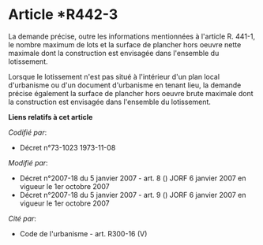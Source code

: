 # Article *R442-3

La demande précise, outre les informations mentionnées à l'article R. 441-1, le nombre maximum de lots et la surface de
plancher hors oeuvre nette maximale dont la construction est envisagée dans l'ensemble du lotissement.

Lorsque le lotissement n'est pas situé à l'intérieur d'un plan local d'urbanisme ou d'un document d'urbanisme en tenant lieu,
la demande précise également la surface de plancher hors oeuvre brute maximale dont la construction est envisagée dans
l'ensemble du lotissement.

**Liens relatifs à cet article**

_Codifié par_:

  - Décret n°73-1023 1973-11-08

_Modifié par_:

  - Décret n°2007-18 du 5 janvier 2007 - art. 8 () JORF 6 janvier 2007 en vigueur le 1er octobre 2007
  - Décret n°2007-18 du 5 janvier 2007 - art. 9 () JORF 6 janvier 2007 en vigueur le 1er octobre 2007

_Cité par_:

  - Code de l'urbanisme - art. R300-16 (V)
